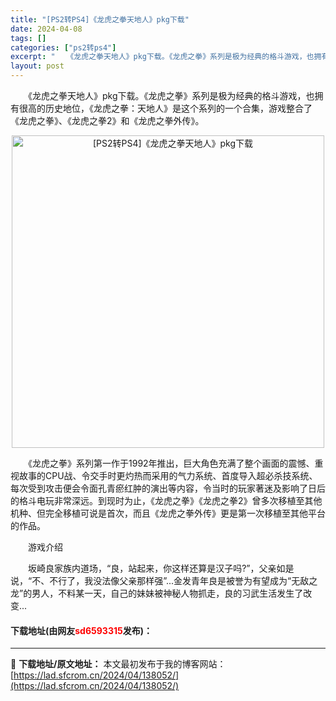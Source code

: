 ```yaml
---
title: "[PS2转PS4]《龙虎之拳天地人》pkg下载"
date: 2024-04-08
tags: []
categories: ["ps2转ps4"]
excerpt: "　　《龙虎之拳天地人》pkg下载。《龙虎之拳》系列是极为经典的格斗游戏，也拥有很高的历史地位，《龙虎之拳：天地人》是这个系列的一个合集，游戏整合了《龙虎之拳》、《龙虎之拳2》和《龙虎之拳外传》。 　　《龙虎之拳》系列第一作于1992年推出，巨大角色充满了整个画面的震憾、重视故事的CPU战、令交手时更&hellip;"
layout: post
---
```


 <p>　　《龙虎之拳天地人》pkg下载。《龙虎之拳》系列是极为经典的格斗游戏，也拥有很高的历史地位，《龙虎之拳：天地人》是这个系列的一个合集，游戏整合了《龙虎之拳》、《龙虎之拳2》和《龙虎之拳外传》。</p> <p align="center"><img align="" border="0" src="https://lad.sfcrom.cn/wp-content/uploads/2024/04/20240408_6613f8a28afe4.webp" width="500" alt="[PS2转PS4]《龙虎之拳天地人》pkg下载" /></p> <p>　　《龙虎之拳》系列第一作于1992年推出，巨大角色充满了整个画面的震憾、重视故事的CPU战、令交手时更灼热而采用的气力系统、首度导入超必杀技系统、每次受到攻击便会令面孔青瘀红肿的演出等内容，令当时的玩家著迷及影响了日后的格斗电玩非常深远。到现时为止，《龙虎之拳》《龙虎之拳2》曾多次移植至其他机种、但完全移植可说是首次，而且《龙虎之拳外传》更是第一次移植至其他平台的作品。</p> <p>　　游戏介绍</p> <p>　　坂崎良家族内道场，&ldquo;良，站起来，你这样还算是汉子吗?&rdquo;，父亲如是说，&ldquo;不、不行了，我没法像父亲那样强&rdquo;...金发青年良是被誉为有望成为&ldquo;无敌之龙&rdquo;的男人，不料某一天，自己的妹妹被神秘人物抓走，良的习武生活发生了改变...</p> <p><h4>下载地址(由网友<font color="red">sd6593315</font>发布)：</h4></p> 

---
📖 **下载地址/原文地址：** 本文最初发布于我的博客网站：[https://lad.sfcrom.cn/2024/04/138052/](https://lad.sfcrom.cn/2024/04/138052/)

